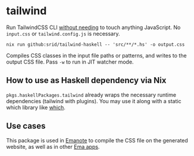 # tailwind

Run TailwindCSS CLI [without needing](https://srid.ca/nojs) to touch anything JavaScript. No `input.css` or `tailwind.config.js` is necessary.

```sh-session
nix run github:srid/tailwind-haskell -- 'src/**/*.hs' -o output.css
```

Compiles CSS classes in the input file paths or patterns, and writes to the output CSS file. Pass `-w` to run in JIT watcher mode.

## How to use as Haskell dependency via Nix

`pkgs.haskellPackages.tailwind` already wraps the necessary runtime dependencies (tailwind with plugins). You may use it along with a static which library like [which](https://github.com/obsidiansystems/which).

## Use cases

This package is used in [Emanote](https://github.com/EmaApps/emanote) to compile the CSS file on the generated website, as well as in other [Ema apps](https://github.com/EmaApps).

